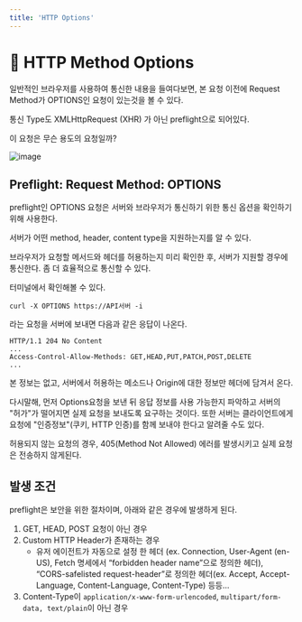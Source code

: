 ```yaml
---
title: 'HTTP Options'
---
```

# 📡 HTTP Method Options

일반적인 브라우저를 사용하여 통신한 내용을 들여다보면, 본 요청 이전에 Request Method가 OPTIONS인 요청이 있는것을 볼 수 있다.

통신 Type도 XMLHttpRequest (XHR) 가 아닌 preflight으로 되어있다.

이 요청은 무슨 용도의 요청일까?

![image](https://user-images.githubusercontent.com/81006587/212473281-0d417a0d-096b-4f79-99b2-d983e6b656fa.png)

## Preflight: Request Method: OPTIONS

preflight인 OPTIONS 요청은 서버와 브라우저가 통신하기 위한 통신 옵션을 확인하기 위해 사용한다.

서버가 어떤 method, header, content type을 지원하는지를 알 수 있다.

브라우저가 요청할 메서드와 헤더를 허용하는지 미리 확인한 후, 서버가 지원할 경우에 통신한다. 좀 더 효율적으로 통신할 수 있다.

터미널에서 확인해볼 수 있다.

```
curl -X OPTIONS https://API서버 -i
```

라는 요청을 서버에 보내면 다음과 같은 응답이 나온다.

```
HTTP/1.1 204 No Content
...
Access-Control-Allow-Methods: GET,HEAD,PUT,PATCH,POST,DELETE
...
```

본 정보는 없고, 서버에서 허용하는 메소드나 Origin에 대한 정보만 헤더에 담겨서 온다.

다시말해, 먼저 Options요청을 보낸 뒤 응답 정보를 사용 가능한지 파악하고 서버의 "허가"가 떨어지면 실제 요청을 보내도록 요구하는 것이다. 또한 서버는 클라이언트에게 요청에 "인증정보"(쿠키, HTTP 인증)를 함께 보내야 한다고 알려줄 수도 있다.

허용되지 않는 요청의 경우, 405(Method Not Allowed) 에러를 발생시키고 실제 요청은 전송하지 않게된다.

## 발생 조건

preflight은 보안을 위한 절차이며, 아래와 같은 경우에 발생하게 된다.

1. GET, HEAD, POST 요청이 아닌 경우
2. Custom HTTP Header가 존재하는 경우
   - 유저 에이전트가 자동으로 설정 한 헤더 (ex. Connection, User-Agent (en-US), Fetch 명세에서 “forbidden header name”으로 정의한 헤더), “CORS-safelisted request-header”로 정의한 헤더(ex. Accept, Accept-Language, Content-Language, Content-Type) 등등...
3. Content-Type이 `application/x-www-form-urlencoded`, `multipart/form-data, text/plain`이 아닌 경우

